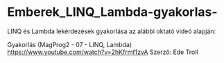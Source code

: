 # Emberek_LINQ_Lambda-gyakorlas-
LINQ és Lambda lekérdezések gyakorlása az alábbi oktató videó alapján:


Gyakorlás (MagProg2 - 07 - LINQ, Lambda)
https://www.youtube.com/watch?v=2hKfrmf1zvA
Szerző: Ede Troll
